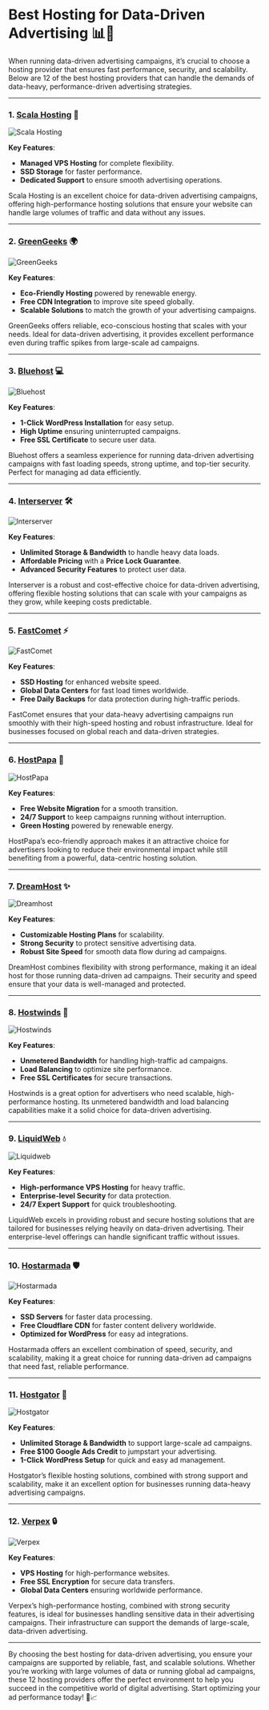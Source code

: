 # Best Hosting for Data-Driven Advertising 📊🚀

When running data-driven advertising campaigns, it’s crucial to choose a hosting provider that ensures fast performance, security, and scalability. Below are 12 of the best hosting providers that can handle the demands of data-heavy, performance-driven advertising strategies.

---

### 1. [**Scala Hosting**](https://snipitx.com/scala-jy) 🌟

![Scala Hosting](https://i.imgur.com/uJ5JIK3.png "Scala Web Hosting")

**Key Features**:
- **Managed VPS Hosting** for complete flexibility.
- **SSD Storage** for faster performance.
- **Dedicated Support** to ensure smooth advertising operations.

Scala Hosting is an excellent choice for data-driven advertising campaigns, offering high-performance hosting solutions that ensure your website can handle large volumes of traffic and data without any issues.

---

### 2. [**GreenGeeks**](https://snipitx.com/greengeeks-jy) 🌍

![GreenGeeks](https://i.imgur.com/eEwuntu.jpg "GreenGeeks Hosting")

**Key Features**:
- **Eco-Friendly Hosting** powered by renewable energy.
- **Free CDN Integration** to improve site speed globally.
- **Scalable Solutions** to match the growth of your advertising campaigns.

GreenGeeks offers reliable, eco-conscious hosting that scales with your needs. Ideal for data-driven advertising, it provides excellent performance even during traffic spikes from large-scale ad campaigns.

---

### 3. [**Bluehost**](https://snipitx.com/bluehost-jy) 💻

![Bluehost](https://i.imgur.com/PasFF9E.jpeg "Bluehost Hosting")

**Key Features**:
- **1-Click WordPress Installation** for easy setup.
- **High Uptime** ensuring uninterrupted campaigns.
- **Free SSL Certificate** to secure user data.

Bluehost offers a seamless experience for running data-driven advertising campaigns with fast loading speeds, strong uptime, and top-tier security. Perfect for managing ad data efficiently.

---

### 4. [**Interserver**](https://snipitx.com/interserver-jy) 🛠️

![Interserver](https://i.imgur.com/OM5dOEW.jpeg "Interserver Hosting")

**Key Features**:
- **Unlimited Storage & Bandwidth** to handle heavy data loads.
- **Affordable Pricing** with a **Price Lock Guarantee**.
- **Advanced Security Features** to protect user data.

Interserver is a robust and cost-effective choice for data-driven advertising, offering flexible hosting solutions that can scale with your campaigns as they grow, while keeping costs predictable.

---

### 5. [**FastComet**](https://snipitx.com/fastcomet-jy) ⚡

![FastComet](https://i.imgur.com/7qgXuWp.png "FastComet Hosting")

**Key Features**:
- **SSD Hosting** for enhanced website speed.
- **Global Data Centers** for fast load times worldwide.
- **Free Daily Backups** for data protection during high-traffic periods.

FastComet ensures that your data-heavy advertising campaigns run smoothly with their high-speed hosting and robust infrastructure. Ideal for businesses focused on global reach and data-driven strategies.

---

### 6. [**HostPapa**](https://snipitx.com/hostpapa-jy) 🌱

![HostPapa](https://i.imgur.com/ouDTkvl.jpeg "HostPapa Hosting")

**Key Features**:
- **Free Website Migration** for a smooth transition.
- **24/7 Support** to keep campaigns running without interruption.
- **Green Hosting** powered by renewable energy.

HostPapa’s eco-friendly approach makes it an attractive choice for advertisers looking to reduce their environmental impact while still benefiting from a powerful, data-centric hosting solution.

---

### 7. [**DreamHost**](https://snipitx.com/dreamhost-jy) ✨

![Dreamhost](https://i.imgur.com/rXIg8ip.jpeg "Dreamhost Hosting")

**Key Features**:
- **Customizable Hosting Plans** for scalability.
- **Strong Security** to protect sensitive advertising data.
- **Robust Site Speed** for smooth data flow during ad campaigns.

DreamHost combines flexibility with strong performance, making it an ideal host for those running data-driven ad campaigns. Their security and speed ensure that your data is well-managed and protected.

---

### 8. [**Hostwinds**](https://snipitx.com/hostwinds-jy) 💨

![Hostwinds](https://i.imgur.com/53aSNXx.jpeg "Hostwinds Hosting")

**Key Features**:
- **Unmetered Bandwidth** for handling high-traffic ad campaigns.
- **Load Balancing** to optimize site performance.
- **Free SSL Certificates** for secure transactions.

Hostwinds is a great option for advertisers who need scalable, high-performance hosting. Its unmetered bandwidth and load balancing capabilities make it a solid choice for data-driven advertising.

---

### 9. [**LiquidWeb**](https://snipitx.com/liquidweb-jy) 💧

![Liquidweb](https://i.imgur.com/4IvT9SC.jpeg "Liquidweb Hosting")

**Key Features**:
- **High-performance VPS Hosting** for heavy traffic.
- **Enterprise-level Security** for data protection.
- **24/7 Expert Support** for quick troubleshooting.

LiquidWeb excels in providing robust and secure hosting solutions that are tailored for businesses relying heavily on data-driven advertising. Their enterprise-level offerings can handle significant traffic without issues.

---

### 10. [**Hostarmada**](https://snipitx.com/hostarmada-jy) 🛡️

![Hostarmada](https://i.imgur.com/KFbdf3o.jpeg "Hostarmada Hosting")

**Key Features**:
- **SSD Servers** for faster data processing.
- **Free Cloudflare CDN** for faster content delivery worldwide.
- **Optimized for WordPress** for easy ad integrations.

Hostarmada offers an excellent combination of speed, security, and scalability, making it a great choice for running data-driven ad campaigns that need fast, reliable performance.

---

### 11. [**Hostgator**](https://snipitx.com/hostgator-jy) 🐊

![Hostgator](https://i.imgur.com/BcVkH57.jpeg "Hostgator Hosting")

**Key Features**:
- **Unlimited Storage & Bandwidth** to support large-scale ad campaigns.
- **Free $100 Google Ads Credit** to jumpstart your advertising.
- **1-Click WordPress Setup** for quick and easy ad management.

Hostgator’s flexible hosting solutions, combined with strong support and scalability, make it an excellent option for businesses running data-heavy advertising campaigns.

---

### 12. [**Verpex**](https://snipitx.com/verpex-jy) 🔒

![Verpex](https://i.imgur.com/6x5LhiS.jpeg "Verpex Hosting")

**Key Features**:
- **VPS Hosting** for high-performance websites.
- **Free SSL Encryption** for secure data transfers.
- **Global Data Centers** ensuring worldwide performance.

Verpex’s high-performance hosting, combined with strong security features, is ideal for businesses handling sensitive data in their advertising campaigns. Their infrastructure can support the demands of large-scale, data-driven advertising.

---

By choosing the best hosting for data-driven advertising, you ensure your campaigns are supported by reliable, fast, and scalable solutions. Whether you’re working with large volumes of data or running global ad campaigns, these 12 hosting providers offer the perfect environment to help you succeed in the competitive world of digital advertising. Start optimizing your ad performance today! 🚀📈
